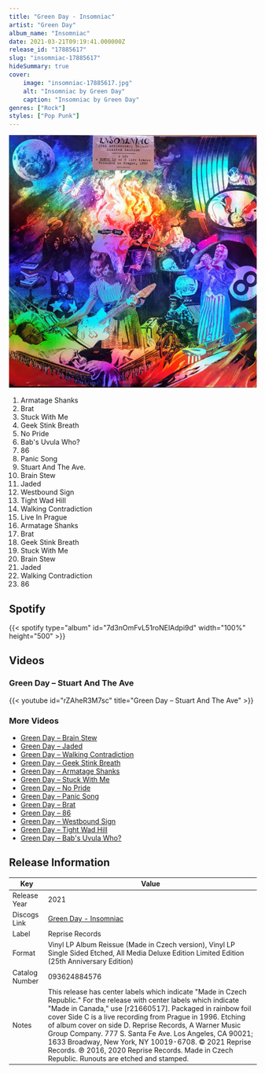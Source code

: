 ```yaml
---
title: "Green Day - Insomniac"
artist: "Green Day"
album_name: "Insomniac"
date: 2021-03-21T09:19:41.000000Z
release_id: "17885617"
slug: "insomniac-17885617"
hideSummary: true
cover:
    image: "insomniac-17885617.jpg"
    alt: "Insomniac by Green Day"
    caption: "Insomniac by Green Day"
genres: ["Rock"]
styles: ["Pop Punk"]
---
```


![Insomniac by Green Day](insomniac-17885617.jpg)

<!-- section break -->

1. Armatage Shanks
2. Brat
3. Stuck With Me
4. Geek Stink Breath
5. No Pride
6. Bab's Uvula Who?
7. 86
8. Panic Song
9. Stuart And The Ave.
10. Brain Stew
11. Jaded
12. Westbound Sign
13. Tight Wad Hill
14. Walking Contradiction
15. Live In Prague
16. Armatage Shanks
17. Brat
18. Geek Stink Breath
19. Stuck With Me
20. Brain Stew
21. Jaded
22. Walking Contradiction
23. 86

<!-- section break -->


## Spotify
{{< spotify type="album" id="7d3nOmFvL51roNElAdpi9d" width="100%" height="500" >}}



## Videos
### Green Day – Stuart And The Ave
{{< youtube id="rZAheR3M7sc" title="Green Day – Stuart And The Ave" >}}<br>

### More Videos

- [Green Day – Brain Stew](https://www.youtube.com/watch?v=sYGUcshuQdA)
- [Green Day – Jaded](https://www.youtube.com/watch?v=nXrSfv4-Woo)
- [Green Day – Walking Contradiction](https://www.youtube.com/watch?v=CUHn4iOXibo)
- [Green Day – Geek Stink Breath](https://www.youtube.com/watch?v=dOy4u8_Zl58)
- [Green Day – Armatage Shanks](https://www.youtube.com/watch?v=TkXBepXjMS8)
- [Green Day – Stuck With Me](https://www.youtube.com/watch?v=I8glPSOHdJ8)
- [Green Day – No Pride](https://www.youtube.com/watch?v=CagiJ6F0ZfQ)
- [Green Day – Panic Song](https://www.youtube.com/watch?v=xOqKBa6XTFM)
- [Green Day – Brat](https://www.youtube.com/watch?v=yLGmXX8c_KY)
- [Green Day – 86](https://www.youtube.com/watch?v=PM3OL6OEVQU)
- [Green Day – Westbound Sign](https://www.youtube.com/watch?v=HlmpqZjvCdg)
- [Green Day – Tight Wad Hill](https://www.youtube.com/watch?v=Zh9N18yQPxw)
- [Green Day – Bab's Uvula Who?](https://www.youtube.com/watch?v=wqVoeUne8qk)


## Release Information
|  Key           | Value                                                |
| ---------------| ---------------------------------------------------- |
| Release Year   | 2021                                   |
| Discogs Link   | [Green Day - Insomniac](https://www.discogs.com/release/17885617-Green-Day-Insomniac) |
| Label          | Reprise Records |
| Format         | Vinyl LP Album Reissue (Made in Czech version), Vinyl LP Single Sided Etched, All Media Deluxe Edition Limited Edition (25th Anniversary Edition) |
| Catalog Number | 093624884576 |
| Notes | This release has center labels which indicate "Made in Czech Republic." For the release with center labels which indicate "Made in Canada," use [r21660517].  Packaged in rainbow foil cover Side C is a live recording from Prague in 1996. Etching of album cover on side D.  Reprise Records, A Warner Music Group Company.  777 S. Santa Fe Ave. Los Angeles, CA 90021; 1633 Broadway, New York, NY 10019-6708. © 2021 Reprise Records. ℗ 2016, 2020 Reprise Records. Made in Czech Republic.  Runouts are etched and stamped. |